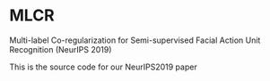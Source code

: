 # MLCR
Multi-label Co-regularization for Semi-supervised Facial Action Unit Recognition (NeurIPS 2019)

This is the source code for our NeurIPS2019 paper
